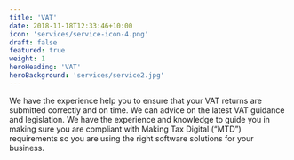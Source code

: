 ```yaml
---
title: 'VAT'
date: 2018-11-18T12:33:46+10:00
icon: 'services/service-icon-4.png'
draft: false
featured: true
weight: 1
heroHeading: 'VAT'
heroBackground: 'services/service2.jpg'
---
```



We have the experience help you to ensure that your VAT returns are submitted correctly and on time. We can advice on the latest VAT guidance and legislation. We have the experience and knowledge to guide you in making sure you are compliant with Making Tax Digital (“MTD”) requirements so you are using the right software solutions for your business.

